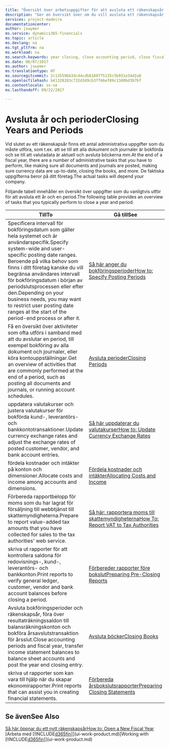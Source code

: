 ```yaml
---
title: "Översikt över arbetsuppgifter för att avsluta ett räkenskapsår och bokföringsperioder | Microsoft Docs"
description: "Ger en översikt över om du vill avsluta ett räkenskapsår eller en bokföringsperiod, till exempel att se till att dokument och journaler är bokförda och verifiering av banksaldon."
services: project-madeira
documentationcenter: 
author: jswymer
ms.service: dynamics365-financials
ms.topic: article
ms.devlang: na
ms.tgt_pltfrm: na
ms.workload: na
ms.search.keywords: year closing, close accounting period, close fiscal year, bank account detailed trial balance
ms.date: 06/07/2017
ms.author: jswymer
ms.translationtype: HT
ms.sourcegitcommit: 2c13559bb3dc44cdb61697f5135c5b931e34d2a8
ms.openlocfilehash: b41328283c732d3d9cb3ff66ef89c13d0bd3b7bf
ms.contentlocale: sv-se
ms.lasthandoff: 09/22/2017

---
```

# <a name="closing-years-and-periods"></a><span data-ttu-id="1d44c-103">Avsluta år och perioder</span><span class="sxs-lookup"><span data-stu-id="1d44c-103">Closing Years and Periods</span></span>
<span data-ttu-id="1d44c-104">Vid slutet av ett räkenskapsår finns ett antal administrativa uppgifter som du måste utföra, som t.ex. att se till att alla dokument och journaler är bokförda och se till att valutadata är aktuell och avsluta böckerna mm.</span><span class="sxs-lookup"><span data-stu-id="1d44c-104">At the end of a fiscal year, there are a number of administrative tasks that you have to perform, like making sure all documents and journals are posted, making sure currency data are up-to-date, closing the books, and more.</span></span> <span data-ttu-id="1d44c-105">De faktiska uppgifterna beror på ditt företag.</span><span class="sxs-lookup"><span data-stu-id="1d44c-105">The actual tasks will depend your company.</span></span>

<span data-ttu-id="1d44c-106">Följande tabell innehåller en översikt över uppgifter som du vanligtvis utför för att avsluta ett år och en period.</span><span class="sxs-lookup"><span data-stu-id="1d44c-106">The following table provides an overview of tasks that you typically perform to close a year and period.</span></span> 

| <span data-ttu-id="1d44c-107">Till</span><span class="sxs-lookup"><span data-stu-id="1d44c-107">To</span></span> | <span data-ttu-id="1d44c-108">Gå till</span><span class="sxs-lookup"><span data-stu-id="1d44c-108">See</span></span> |
| --- | --- |
| <span data-ttu-id="1d44c-109">Specificera intervall för bokföringsdatum som gäller hela systemet och är användarspecifik.</span><span class="sxs-lookup"><span data-stu-id="1d44c-109">Specify system-wide and user-specific posting date ranges.</span></span> <span data-ttu-id="1d44c-110">Beroende på vilka behov som finns i ditt företag kanske du vill begränsa användares intervall för bokföringsdatum i början av periodslutsprocessen eller efter den.</span><span class="sxs-lookup"><span data-stu-id="1d44c-110">Depending on your business needs, you may want to restrict user posting date ranges at the start of the period-end process or after it.</span></span> |[<span data-ttu-id="1d44c-111">Så här anger du bokföringsperioder</span><span class="sxs-lookup"><span data-stu-id="1d44c-111">How to: Specify Posting Periods</span></span>](finance-how-specify-posting-periods.md) |
| <span data-ttu-id="1d44c-112">Få en översikt över aktiviteter som ofta utförs i samband med att du avslutar en period, till exempel bokföring av alla dokument och journaler, eller köra kontouppställningar.</span><span class="sxs-lookup"><span data-stu-id="1d44c-112">Get an overview of activities that are commonly performed at the end of a period, such as posting all documents and journals, or running account schedules.</span></span> |[<span data-ttu-id="1d44c-113">Avsluta perioder</span><span class="sxs-lookup"><span data-stu-id="1d44c-113">Closing Periods</span></span>](year-how-complete-period-end-processes.md) |
| <span data-ttu-id="1d44c-114">uppdatera valutakurser och justera valutakurser för bokförda kund-, leverantörs- och bankkontotransaktioner.</span><span class="sxs-lookup"><span data-stu-id="1d44c-114">Update currency exchange rates and adjust the exchange rates of posted customer, vendor, and bank account entries.</span></span> |[<span data-ttu-id="1d44c-115">Så här uppdaterar du valutakurser</span><span class="sxs-lookup"><span data-stu-id="1d44c-115">How to: Update Currency Exchange Rates</span></span>](finance-how-update-currencies.md) |
| <span data-ttu-id="1d44c-116">fördela kostnader och intäkter på konton och dimensioner.</span><span class="sxs-lookup"><span data-stu-id="1d44c-116">Allocate costs and income among accounts and dimensions.</span></span> |[<span data-ttu-id="1d44c-117">Fördela kostnader och intäkter</span><span class="sxs-lookup"><span data-stu-id="1d44c-117">Allocating Costs and Income</span></span>](year-allocate-costs-income.md) |
| <span data-ttu-id="1d44c-118">Förbereda rapportbelopp för moms som du har lagrat för försäljning till webbtjänst till skattemyndigheterna.</span><span class="sxs-lookup"><span data-stu-id="1d44c-118">Prepare to report value-added tax amounts that you have collected for sales to the tax authorities' web service.</span></span> |[<span data-ttu-id="1d44c-119">Så här: rapportera moms till skattemyndigheterna</span><span class="sxs-lookup"><span data-stu-id="1d44c-119">How To: Report VAT to Tax Authorities</span></span>](finance-how-report-vat.md)|
| <span data-ttu-id="1d44c-120">skriva ut rapporter för att kontrollera saldona för redovisnings-, kund-, leverantörs- och bankkonton.</span><span class="sxs-lookup"><span data-stu-id="1d44c-120">Print reports to verify general ledger, customer, vendor and bank account balances before closing a period.</span></span> |[<span data-ttu-id="1d44c-121">Förbereder rapporter före bokslut</span><span class="sxs-lookup"><span data-stu-id="1d44c-121">Preparing Pre-Closing Reports</span></span>](year-prepare-preclose-reports.md) |
| <span data-ttu-id="1d44c-122">Avsluta bokföringsperioder och räkenskapsår, föra över resultaträkningssaldon till balansräkningskonton och bokföra årsavslutstransaktion för årsslut.</span><span class="sxs-lookup"><span data-stu-id="1d44c-122">Close accounting periods and fiscal year, transfer income statement balances to balance sheet accounts and post the year end closing entry.</span></span> |[<span data-ttu-id="1d44c-123">Avsluta böcker</span><span class="sxs-lookup"><span data-stu-id="1d44c-123">Closing Books</span></span>](year-close-books.md) |
| <span data-ttu-id="1d44c-124">skriva ut rapporter som kan vara till hjälp när du skapar ekonomirapporter.</span><span class="sxs-lookup"><span data-stu-id="1d44c-124">Print reports that can assist you in creating financial statements.</span></span> |[<span data-ttu-id="1d44c-125">Förbereda årsbokslutsrapporter</span><span class="sxs-lookup"><span data-stu-id="1d44c-125">Preparing Closing Statements</span></span>](year-prepare-close-statement.md) |

## <a name="see-also"></a><span data-ttu-id="1d44c-126">Se även</span><span class="sxs-lookup"><span data-stu-id="1d44c-126">See Also</span></span>
[<span data-ttu-id="1d44c-127">Så här öppnar du ett nytt räkenskapsår</span><span class="sxs-lookup"><span data-stu-id="1d44c-127">How to: Open a New Fiscal Year</span></span>](finance-how-open-new-fiscal-year.md)  
<span data-ttu-id="1d44c-128">[Arbeta med [!INCLUDE[d365fin](includes/d365fin_md.md)]](ui-work-product.md)</span><span class="sxs-lookup"><span data-stu-id="1d44c-128">[Working with [!INCLUDE[d365fin](includes/d365fin_md.md)]](ui-work-product.md)</span></span>

